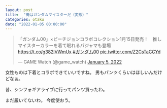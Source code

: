 ```yaml
---
layout: post
title:  "俺はガンダムマイスターだ（変態）"
categories: otaku
date: "2022-01-05 00:00:00"
---
```


<blockquote class="twitter-tweet tw-align-center"><p lang="ja" dir="ltr">「ガンダム00」×ピーチジョンコラボコレクション1月15日発売！　推しマイスターカラーを着て眠れるパジャマも登場 <a href="https://t.co/g382lVWmUx">https://t.co/g382lVWmUx</a> <a href="https://twitter.com/hashtag/%E3%82%AC%E3%83%B3%E3%83%80%E3%83%A000?src=hash&amp;ref_src=twsrc%5Etfw">#ガンダム00</a> <a href="https://t.co/Z2CsTaCCYd">pic.twitter.com/Z2CsTaCCYd</a></p>&mdash; GAME Watch (@game_watch) <a href="https://twitter.com/game_watch/status/1478626026020544514?ref_src=twsrc%5Etfw">January 5, 2022</a></blockquote> <script async src="https://platform.twitter.com/widgets.js" charset="utf-8"></script>

女性ものは下着とコラボできていいですね。
男もパンツくらいはほしいんだけどなぁ。

昔、シンフォギアライブに行ってパンツ買ったわ。

まだ履いてないわ。
今度使おう。
